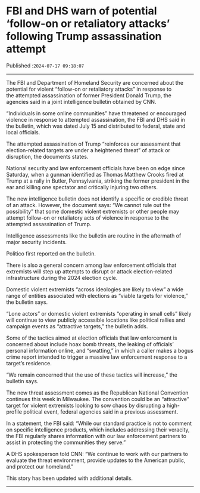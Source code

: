 # FBI and DHS warn of potential ‘follow-on or retaliatory attacks’ following Trump assassination attempt

Published :`2024-07-17 09:18:07`

---

The FBI and Department of Homeland Security are concerned about the potential for violent “follow-on or retaliatory attacks” in response to the attempted assassination of former President Donald Trump, the agencies said in a joint intelligence bulletin obtained by CNN.

“Individuals in some online communities” have threatened or encouraged violence in response to attempted assassination, the FBI and DHS said in the bulletin, which was dated July 15 and distributed to federal, state and local officials.

The attempted assassination of Trump “reinforces our assessment that election-related targets are under a heightened threat” of attack or disruption, the documents states.

National security and law enforcement officials have been on edge since Saturday, when a gunman identified as Thomas Matthew Crooks fired at Trump at a rally in Butler, Pennsylvania, striking the former president in the ear and killing one spectator and critically injuring two others.

The new intelligence bulletin does not identify a specific or credible threat of an attack. However, the document says: “We cannot rule out the possibility” that some domestic violent extremists or other people may attempt follow-on or retaliatory acts of violence in response to the attempted assassination of Trump.

Intelligence assessments like the bulletin are routine in the aftermath of major security incidents.

Politico first reported on the bulletin.

There is also a general concern among law enforcement officials that extremists will step up attempts to disrupt or attack election-related infrastructure during the 2024 election cycle.

Domestic violent extremists “across ideologies are likely to view” a wide range of entities associated with elections as “viable targets for violence,” the bulletin says.

“Lone actors” or domestic violent extremists “operating in small cells” likely will continue to view publicly accessible locations like political rallies and campaign events as “attractive targets,” the bulletin adds.

Some of the tactics aimed at election officials that law enforcement is concerned about include hoax bomb threats, the leaking of officials’ personal information online, and “swatting,” in which a caller makes a bogus crime report intended to trigger a massive law enforcement response to a target’s residence.

“We remain concerned that the use of these tactics will increase,” the bulletin says.

The new threat assessment comes as the Republican National Convention continues this week in Milwaukee. The convention could be an “attractive” target for violent extremists looking to sow chaos by disrupting a high-profile political event, federal agencies said in a previous assessment.

In a statement, the FBI said: “While our standard practice is not to comment on specific intelligence products, which includes addressing their veracity, the FBI regularly shares information with our law enforcement partners to assist in protecting the communities they serve.”

A DHS spokesperson told CNN: “We continue to work with our partners to evaluate the threat environment, provide updates to the American public, and protect our homeland.”

This story has been updated with additional details.

---


